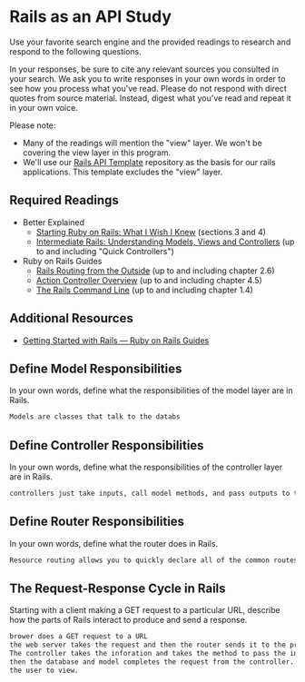 # Rails as an API Study

Use your favorite search engine and the provided readings to research and
respond to the following questions.

In your responses, be sure to cite any relevant sources you consulted in your
search. We ask you to write responses in your own words in order to see how you
process what you've read. Please do not respond with direct quotes from source
material. Instead, digest what you've read and repeat it in your own voice.

Please note:

-   Many of the readings will mention the "view" layer. We won't be covering the
    view layer in this program.
-   We'll use our [Rails API Template](https://github.com/ga-wdi-boston/rails-api-template)
    repository as the basis for our rails applications.
    This template excludes the "view" layer.

## Required Readings

-   Better Explained
    -   [Starting Ruby on Rails: What I Wish I Knew](http://betterexplained.com/articles/starting-ruby-on-rails-what-i-wish-i-knew/)
        (sections 3 and 4)
    -   [Intermediate Rails: Understanding Models, Views and Controllers](http://betterexplained.com/articles/intermediate-rails-understanding-models-views-and-controllers/)
        (up to and including "Quick Controllers")
-   Ruby on Rails Guides
    -   [Rails Routing from the Outside](http://guides.rubyonrails.org/routing.html)
        (up to and including chapter 2.6)
    -   [Action Controller Overview](http://guides.rubyonrails.org/action_controller_overview.html)
        (up to and including chapter 4.5)
    -   [The Rails Command Line](http://guides.rubyonrails.org/command_line.html)
        (up to and including chapter 1.4)

## Additional Resources

-   [Getting Started with Rails — Ruby on Rails Guides](http://guides.rubyonrails.org/getting_started.html)

## Define Model Responsibilities

In your own words, define what the responsibilities of the model layer are in
Rails.

```md
Models are classes that talk to the databs
```

## Define Controller Responsibilities

In your own words, define what the responsibilities of the controller layer are
in Rails.

```md
controllers just take inputs, call model methods, and pass outputs to the view.
```

## Define Router Responsibilities

In your own words, define what the router does in Rails.

```md
Resource routing allows you to quickly declare all of the common routes for a given resourceful controller
```

## The Request-Response Cycle in Rails

Starting with a client making a GET request to a particular URL, describe how
the parts of Rails interact to produce and send a response.

```md
brower does a GET request to a URL
the web server takes the request and then the router sends it to the proper controller
The controller takes the inforation and takes the method to pass the info to the model
then the database and model completes the request from the controller.  The info is then pass to
the user to view.
```

